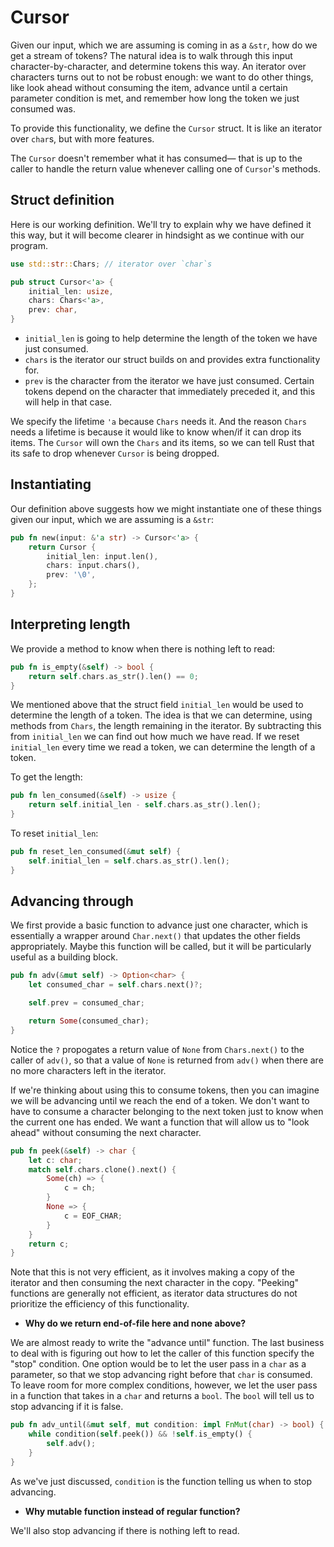 # Cursor

Given our input, which we are assuming is coming in as a `&str`, how do we 
get a stream of tokens? The natural idea is to walk through this input 
character-by-character, and determine tokens this way. An iterator over characters
turns out to not be robust enough: we want to do other things, like look ahead 
without consuming the item, advance until a certain parameter condition is met, 
and remember how long the token we just consumed was. 

To provide this functionality, we define the `Cursor` struct. It is like an 
iterator over `char`s, but with more features. 

The `Cursor` doesn't remember what it has consumed— that is up to the caller to 
handle the return value whenever calling one of `Cursor`'s methods. 

## Struct definition
Here is our working definition. We'll try to explain why we have defined it this 
way, but it will become clearer in hindsight as we continue with our program.
```rust
use std::str::Chars; // iterator over `char`s

pub struct Cursor<'a> {
    initial_len: usize,
    chars: Chars<'a>,
    prev: char,
}
```
- `initial_len` is going to help determine the length of the token we have just 
consumed. 
- `chars` is the iterator our struct builds on and provides extra functionality 
for.
- `prev` is the character from the iterator we have just consumed. Certain tokens
depend on the character that immediately preceded it, and this will help in that 
case.

We specify the lifetime `'a` because `Chars` needs it. And the reason `Chars` needs 
a lifetime is because it would like to know when/if it can drop its items. The 
`Cursor` will own the `Chars` and its items, so we can tell Rust that its safe to 
drop whenever `Cursor` is being dropped. 

## Instantiating
Our definition above suggests how we might instantiate one of these things given 
our input, which we are assuming is a `&str`:
```rust
pub fn new(input: &'a str) -> Cursor<'a> {
    return Cursor {
        initial_len: input.len(),
        chars: input.chars(),
        prev: '\0',
    };
}
```

## Interpreting length
We provide a method to know when there is nothing left to read:
```rust
pub fn is_empty(&self) -> bool {
    return self.chars.as_str().len() == 0;
}
```

We mentioned above that the struct field `initial_len` would be used to determine 
the length of a token. The idea is that we can determine, using methods from
`Chars`, the length remaining in the iterator. By subtracting this from `initial_len`
we can find out how much we have read. If we reset `initial_len` every time we 
read a token, we can determine the length of a token.

To get the length:
```rust
pub fn len_consumed(&self) -> usize {
    return self.initial_len - self.chars.as_str().len();
}
```

To reset `initial_len`:
```rust
pub fn reset_len_consumed(&mut self) {
    self.initial_len = self.chars.as_str().len();
}
```

## Advancing through
We first provide a basic function to advance just one character, which is 
essentially a wrapper around `Char.next()` that updates the other fields appropriately.
Maybe this function will be called, but it will be particularly useful as a 
building block.
```rust
pub fn adv(&mut self) -> Option<char> {
    let consumed_char = self.chars.next()?;

    self.prev = consumed_char;

    return Some(consumed_char);
}
```
Notice the `?` propogates a return value of `None` from `Chars.next()` to the caller of 
`adv()`, so that a value of `None` is returned from `adv()` when there are no 
more characters left in the iterator.

If we're thinking about using this to consume tokens, then you can imagine we will 
be advancing until we reach the end of a token. We don't want to have to consume a 
character belonging to the next token just to know when the current one has ended.
We want a function that will allow us to "look ahead" without consuming the next 
character.
```rust
pub fn peek(&self) -> char {
    let c: char;
    match self.chars.clone().next() {
        Some(ch) => {
            c = ch;
        }
        None => {
            c = EOF_CHAR;
        }
    }
    return c;
}
```
Note that this is not very efficient, as it involves making a copy of the iterator 
and then consuming the next character in the copy. "Peeking" functions are generally 
not efficient, as iterator data structures do not prioritize the efficiency of this 
functionality.
- **Why do we return end-of-file here and none above?**

We are almost ready to write the "advance until" function. The last business to 
deal with is figuring out how to let the caller of this function specify the 
"stop" condition. One option would be to let the user pass in a `char` as a 
parameter, so that we stop advancing right before that `char` is consumed. To
leave room for more complex conditions, however, we let the user pass in a 
function that takes in a `char` and returns a `bool`. The `bool` will tell us 
to stop advancing if it is false.
```rust
pub fn adv_until(&mut self, mut condition: impl FnMut(char) -> bool) {
    while condition(self.peek()) && !self.is_empty() {
        self.adv();
    }
}
```

As we've just discussed, `condition` is the function telling us when to stop advancing.
- **Why mutable function instead of regular function?**

We'll also stop advancing if there is nothing left to read.
